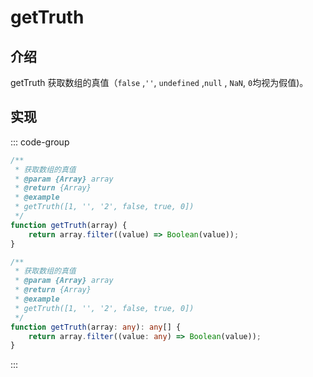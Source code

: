 # getTruth

## 介绍
getTruth 获取数组的真值（`false` ,`''`, `undefined` ,`null` , `NaN`, `0`均视为假值)。

## 实现

::: code-group
```JavaScript
/**
 * 获取数组的真值
 * @param {Array} array
 * @return {Array}
 * @example
 * getTruth([1, '', '2', false, true, 0])
 */
function getTruth(array) {
    return array.filter((value) => Boolean(value));
}


```

```TypeScript
/**
 * 获取数组的真值
 * @param {Array} array
 * @return {Array}
 * @example
 * getTruth([1, '', '2', false, true, 0])
 */
function getTruth(array: any): any[] {
    return array.filter((value: any) => Boolean(value));
}

```
:::


